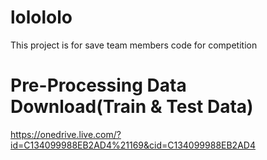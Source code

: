 # lolololo
This project is for save team members code for competition

# Pre-Processing Data Download(Train & Test Data)
https://onedrive.live.com/?id=C134099988EB2AD4%21169&cid=C134099988EB2AD4

